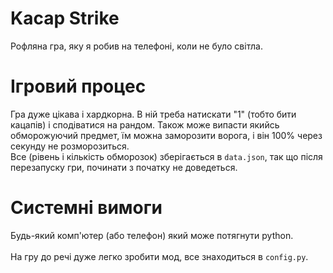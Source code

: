 # Kacap Strike
Рофляна гра, яку я робив на телефоні, коли не було світла.

# Ігровий процес
Гра дуже цікава і хардкорна. В ній треба натискати "1" (тобто бити кацапів) і сподіватися на рандом. Також може випасти якийсь обморожуючий предмет, їм можна заморозити ворога, і він 100% через секунду не розморозиться. <br />
Все (рівень і кількість обморозок) зберігається в `data.json`, так що після перезапуску гри, починати з початку не доведеться.

# Системні вимоги
Будь-який комп'ютер (або телефон) який може потягнути python. <br />
<br />
На гру до речі дуже легко зробити мод, все знаходиться в `config.py`.
